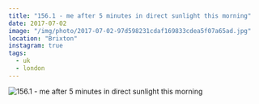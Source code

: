 ```yaml
---
title: "156.1 - me after 5 minutes in direct sunlight this morning"
date: 2017-07-02
image: "/img/photo/2017-07-02-97d598231cdaf169833cdea5f07a65ad.jpg"
location: "Brixton"
instagram: true
tags:
  - uk
  - london
---
```


![156.1 - me after 5 minutes in direct sunlight this morning](/img/photo/2017-07-02-97d598231cdaf169833cdea5f07a65ad.jpg)
